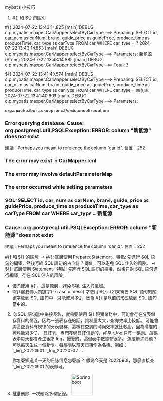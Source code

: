 mybatis 小技巧
1. #{} 和 ${} 的區別

#{}
2024-07-22 13:43:14.825 [main] DEBUG c.p.mybatis.mapper.CarMapper.selectByCarType -==>  Preparing: SELECT id, car_num as carNum, brand, guide_price as guidePrice, produce_time as produceTime, car_type as carType FROM car WHERE car_type = ?
2024-07-22 13:43:14.853 [main] DEBUG c.p.mybatis.mapper.CarMapper.selectByCarType -==> Parameters: 新能源(String)
2024-07-22 13:43:14.889 [main] DEBUG c.p.mybatis.mapper.CarMapper.selectByCarType -<==      Total: 2

${}
2024-07-22 13:41:40.574 [main] DEBUG c.p.mybatis.mapper.CarMapper.selectByCarType -==>  Preparing: SELECT id, car_num as carNum, brand, guide_price as guidePrice, produce_time as produceTime, car_type as carType FROM car WHERE car_type = 新能源
2024-07-22 13:41:40.609 [main] DEBUG c.p.mybatis.mapper.CarMapper.selectByCarType -==> Parameters:

org.apache.ibatis.exceptions.PersistenceException:
### Error querying database.  Cause: org.postgresql.util.PSQLException: ERROR: column "新能源" does not exist
  建議：Perhaps you meant to reference the column "car.id".
  位置：252
### The error may exist in CarMapper.xml
### The error may involve defaultParameterMap
### The error occurred while setting parameters
### SQL: SELECT             id,             car_num as carNum,             brand,             guide_price as guidePrice,             produce_time as produceTime,             car_type as carType         FROM             car         WHERE             car_type = 新能源
### Cause: org.postgresql.util.PSQLException: ERROR: column "新能源" does not exist
  建議：Perhaps you meant to reference the column "car.id".
  位置：252

#{} 和 ${} 的區別:
   -> #{}: 底層使用 PreparedStatement。特點: 先進行 SQL 語句的編譯，然後再給 SQL 語句的占位符 ? 傳值。可以避免 SQL 注入的風險。
   -> ${}: 底層使用 Statement。特點: 先進行 SQL 語句的拼接，然後在對 SQL 語句進行編譯。存在 SQL 注入的風險。
   * 優先使用 #{}，這是原則，避免 SQL 注入的風險。
   * 除非需要傳入關鍵字(ex: asc or desc) 才使用 ${}，(如果需要 SQL 語句的關鍵字放到 SQL 語句中，只能使用 ${}，因為 #{} 是以值的形式放到 SQL 語句當中的。

2. 向 SQL 語句當中拼接表名，就需要使用 ${}
   現實業務中，可能會存在分表儲存資料的情況，因為一張表存在的話，資料量太大，查詢效率比較低。
   可能會將這些資料有規律的分表儲存，這樣在查詢的時候效率就比較高，因為掃描的資料量變少了。
   日誌表，專門存儲日誌信息的。如果 t_log 只有一張表，這張表中每天都會產生很多 log，慢慢的，這個表中數據會很多。
   怎麼解決問題？
   可以每天生成一個新表。每張表以當天日期作為名稱。例如：
   t_log_20220901
   t_log_20220902
   ...

   你怎麼知道某一天的日誌信息怎麼辦？
   假設今天是 20220901，那麼直接查 t_log_20220901 的表即可。

3. 批量刪除: 一次刪除多條紀錄。
   <img width="70" height="70" src="picture/img.png" alt="Spring boot">